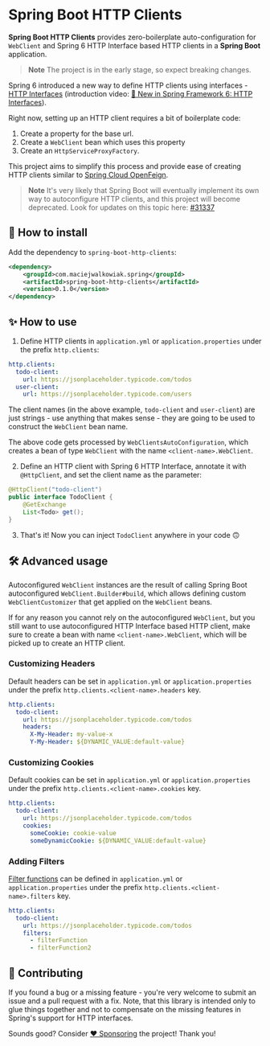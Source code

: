 # Spring Boot HTTP Clients

**Spring Boot HTTP Clients** provides zero-boilerplate auto-configuration for `WebClient` and Spring 6 HTTP Interface based HTTP clients in a **Spring Boot** application.

> **Note**
> The project is in the early stage, so expect breaking changes.

Spring 6 introduced a new way to define HTTP clients using interfaces - [HTTP Interfaces](https://docs.spring.io/spring-framework/docs/current/reference/html/integration.html#rest-http-interface) (introduction video: [🚀 New in Spring Framework 6: HTTP Interfaces](https://www.youtube.com/watch?v=A1V71peRNn0)).

Right now, setting up an HTTP client requires a bit of boilerplate code:

1. Create a property for the base url. 
2. Create a `WebClient` bean which uses this property
3. Create an `HttpServiceProxyFactory`.

This project aims to simplify this process and provide ease of creating HTTP clients similar to [Spring Cloud OpenFeign](https://docs.spring.io/spring-cloud-openfeign/docs/current/reference/html/).

> **Note**
> It's very likely that Spring Boot will eventually implement its own way to autoconfigure HTTP clients, and this project will become deprecated. Look for updates on this topic here: [#31337](https://github.com/spring-projects/spring-boot/issues/31337)

## 🤔 How to install

Add the dependency to `spring-boot-http-clients`:

```xml
<dependency>
    <groupId>com.maciejwalkowiak.spring</groupId>
    <artifactId>spring-boot-http-clients</artifactId>
    <version>0.1.0</version>
</dependency>
```

## ✨ How to use

1. Define HTTP clients in `application.yml` or `application.properties` under the prefix `http.clients`:

```yaml
http.clients:
  todo-client:
    url: https://jsonplaceholder.typicode.com/todos
  user-client:
    url: https://jsonplaceholder.typicode.com/users
```

The client names (in the above example, `todo-client` and `user-client`) are just strings - use anything that makes sense - they are going to be used to construct the `WebClient` bean name.

The above code gets processed by `WebClientsAutoConfiguration`, which creates a bean of type `WebClient` with the name `<client-name>.WebClient`.

2. Define an HTTP client with Spring 6 HTTP Interface, annotate it with `@HttpClient`, and set the client name as the parameter:

```java 
@HttpClient("todo-client")
public interface TodoClient {
    @GetExchange
    List<Todo> get();
}
```

3. That's it! Now you can inject `TodoClient` anywhere in your code 🙃

## 🛠️ Advanced usage

Autoconfigured `WebClient` instances are the result of calling Spring Boot autoconfigured `WebClient.Builder#build`, which allows defining custom `WebClientCustomizer` that get applied on the `WebClient` beans.

If for any reason you cannot rely on the autoconfigured `WebClient`, but you still want to use autoconfigured HTTP Interface based HTTP client, make sure to create a bean with name `<client-name>.WebClient`, which will be picked up to create an HTTP client.

### Customizing Headers
Default headers can be set in `application.yml` or `application.properties` under the prefix `http.clients.<client-name>.headers` key. 

```yaml
http.clients:
  todo-client:
    url: https://jsonplaceholder.typicode.com/todos
    headers:
      X-My-Header: my-value-x
      Y-My-Header: ${DYNAMIC_VALUE:default-value}
```

### Customizing Cookies
Default cookies can be set in `application.yml` or `application.properties` under the prefix `http.clients.<client-name>.cookies` key.

```yaml
http.clients:
  todo-client:
    url: https://jsonplaceholder.typicode.com/todos
    cookies:
      someCookie: cookie-value
      someDynamicCookie: ${DYNAMIC_VALUE:default-value}
```

### Adding Filters
[Filter functions](https://docs.spring.io/spring-framework/docs/current/javadoc-api/org/springframework/web/reactive/function/client/ExchangeFilterFunction.html) can be defined in `application.yml` or `application.properties` under the prefix `http.clients.<client-name>.filters` key.

```yaml
http.clients:
  todo-client:
    url: https://jsonplaceholder.typicode.com/todos
    filters:
      - filterFunction
      - filterFunction2
```

## 👥 Contributing

If you found a bug or a missing feature - you're very welcome to submit an issue and a pull request with a fix.
Note, that this library is intended only to glue things together and not to compensate on the missing features in Spring's support for HTTP interfaces.

Sounds good? Consider [❤️ Sponsoring](https://github.com/sponsors/maciejwalkowiak) the project! Thank you!
